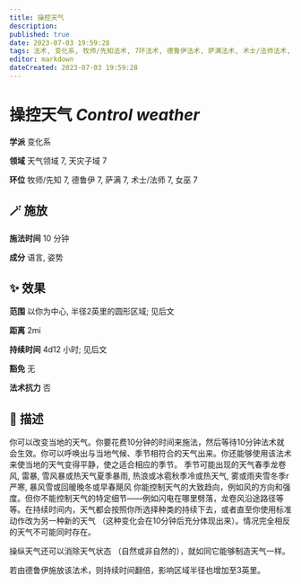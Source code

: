 ```yaml
---
title: 操控天气
description: 
published: true
date: 2023-07-03 19:59:28
tags: 法术, 变化系, 牧师/先知法术, 7环法术, 德鲁伊法术, 萨满法术, 术士/法师法术, 女巫法术, 天气领域, 天灾子域
editor: markdown
dateCreated: 2023-07-03 19:59:28
---
```


# **操控天气** *Control weather*

**学派** 变化系 

**领域** 天气领域 7, 天灾子域 7

**环位** 牧师/先知 7, 德鲁伊 7, 萨满 7, 术士/法师 7, 女巫 7

## 🪄 施放

**施法时间** 10 分钟

**成分** 语言, 姿势

## ✨ 效果  

**范围** 以你为中心, 半径2英里的圆形区域; 见后文

**距离** 2mi  

**持续时间** 4d12 小时; 见后文 

**豁免** 无

**法术抗力** 否

## 📖 描述

你可以改变当地的天气。你要花费10分钟的时间来施法，然后等待10分钟法术就会生效。你可以呼唤出与当地气候、季节相符合的天气出来。你还能够使用该法术来使当地的天气变得平静，使之适合相应的季节。   季节可能出现的天气春季龙卷风, 雷暴, 雪风暴或热天气夏季暴雨, 热浪或冰雹秋季冷或热天气, 雾或雨夹雪冬季r严寒, 暴风雪或回暖晚冬或早春飓风   你能控制天气的大致趋向，例如风的方向和强度。但你不能控制天气的特定细节——例如闪电在哪里劈落，龙卷风沿途路径等等。在持续时间内，天气都会按照你所选择种类的持续下去，或者直至你使用标准动作改为另一种新的天气 （这种变化会在10分钟后充分体现出来）。情况完全相反的天气不可能同时存在。

操纵天气还可以消除天气状态 （自然或非自然的），就如同它能够制造天气一样。

若由德鲁伊施放该法术，则持续时间翻倍，影响区域半径也增加至3英里。
    